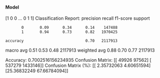 #### Model
[1 0 0 ... 0 1 1]
Classification Report:
              precision    recall  f1-score   support

           0       0.09      0.34      0.14    147488
           1       0.94      0.73      0.82   1970425

    accuracy                           0.70   2117913
   macro avg       0.51      0.53      0.48   2117913
weighted avg       0.88      0.70      0.77   2117913

Accuracy: 0.7002516156234935
Confusion Matrix:
[[  49926   97562]
 [ 537279 1433146]]
Confusion Matrix (%):
[[ 2.35732063  4.60651594]
 [25.36832249 67.66784094]]

